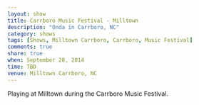 ```yaml
---
layout: show
title: Carrboro Music Festival - Milltown
description: "Onda in Carrboro, NC"
category: shows
tags: [Shows, Milltown Carrboro, Carrboro, Music Festival]
comments: true
share: true
when: September 28, 2014
time: TBD
venue: Milltown Carrboro, NC
---
```


Playing at Milltown during the Carrboro Music Festival.
